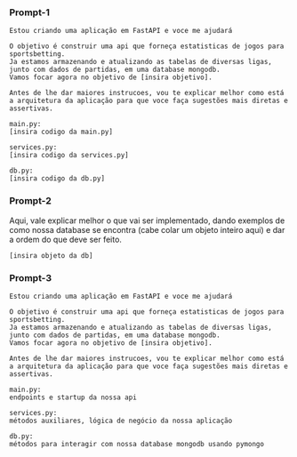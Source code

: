 ### Prompt-1

```
Estou criando uma aplicação em FastAPI e voce me ajudará

O objetivo é construir uma api que forneça estatisticas de jogos para sportsbetting.
Ja estamos armazenando e atualizando as tabelas de diversas ligas, junto com dados de partidas, em uma database mongodb.
Vamos focar agora no objetivo de [insira objetivo].

Antes de lhe dar maiores instrucoes, vou te explicar melhor como está  a arquitetura da aplicação para que voce faça sugestões mais diretas e assertivas.

main.py:
[insira codigo da main.py]

services.py:
[insira codigo da services.py]

db.py:
[insira codigo da db.py]
```

### Prompt-2

Aqui, vale explicar melhor o que vai ser implementado, dando exemplos de como nossa database se encontra (cabe colar um objeto inteiro aqui) e dar a ordem do que deve ser feito.

```
[insira objeto da db]
```

### Prompt-3
```
Estou criando uma aplicação em FastAPI e voce me ajudará

O objetivo é construir uma api que forneça estatisticas de jogos para sportsbetting.
Ja estamos armazenando e atualizando as tabelas de diversas ligas, junto com dados de partidas, em uma database mongodb.
Vamos focar agora no objetivo de [insira objetivo].

Antes de lhe dar maiores instrucoes, vou te explicar melhor como está  a arquitetura da aplicação para que voce faça sugestões mais diretas e assertivas.

main.py:
endpoints e startup da nossa api

services.py:
métodos auxiliares, lógica de negócio da nossa aplicação

db.py:
métodos para interagir com nossa database mongodb usando pymongo
```

